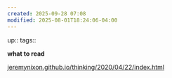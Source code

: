```yaml
---
created: 2025-09-28 07:08
modified: 2025-08-01T18:24:06-04:00
---
```

up::
tags::


**what to read**


[jeremynixon.github.io/thinking/2020/04/22/index.html](https://jeremynixon.github.io/thinking/2020/04/22/index.html)


